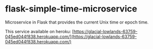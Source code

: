 # flask-simple-time-microservice
Microservice in Flask that provides the current Unix time or epoch time.

This service available on heroku:
[https://glacial-lowlands-63759-045ed044f838.herokuapp.com/](https://glacial-lowlands-63759-045ed044f838.herokuapp.com/)
